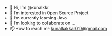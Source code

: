 - 👋 Hi, I’m @kunalkkr
- 👀 I’m interested in Open Source Project
- 🌱 I’m currently learning Java
- 💞️ I’m looking to collaborate on ...
- 📫 How to reach me kunalkakkar010@gmail.com

<!---
kunalkkr/kunalkkr is a ✨ special ✨ repository because its `README.md` (this file) appears on your GitHub profile.
You can click the Preview link to take a look at your changes.
--->
